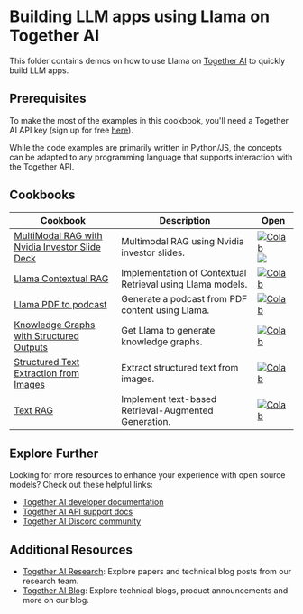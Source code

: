 # Building LLM apps using Llama on Together AI

This folder contains demos on how to use Llama on [Together AI](https://www.together.ai/) to quickly build LLM apps.

 ## Prerequisites

To make the most of the examples in this cookbook, you'll need a Together AI API key (sign up for free [here](https://api.together.ai/signin)).

While the code examples are primarily written in Python/JS, the concepts can be adapted to any programming language that supports interaction with the Together API.

## Cookbooks 

| Cookbook | Description | Open |
| -------- | ----------- | ---- |
| [MultiModal RAG with Nvidia Investor Slide Deck](https://github.com/meta-llama/llama-recipes/blob/main/recipes/3p_integrations/togetherai/multimodal_RAG_with_nvidia_investor_slide_deck.ipynb) | Multimodal RAG using Nvidia investor slides. | [![Colab](https://colab.research.google.com/assets/colab-badge.svg)](https://colab.research.google.com/github/meta-llama/llama-cookbook/blob/main/3p-integrations/togetherai/multimodal_RAG_with_nvidia_investor_slide_deck.ipynb) [![](https://uohmivykqgnnbiouffke.supabase.co/storage/v1/object/public/landingpage/youtubebadge.svg)](https://youtu.be/IluARWPYAUc?si=gG90hqpboQgNOAYG)|
| [Llama Contextual RAG](https://github.com/meta-llama/llama-recipes/blob/main/recipes/3p_integrations/togetherai/llama_contextual_RAG.ipynb) | Implementation of Contextual Retrieval using Llama models. | [![Colab](https://colab.research.google.com/assets/colab-badge.svg)](https://colab.research.google.com/github/meta-llama/llama-recipes/blob/main/recipes/3p_integrations/togetherai/llama_contextual_RAG.ipynb) |
| [Llama PDF to podcast](https://github.com/meta-llama/llama-recipes/blob/main/recipes/3p_integrations/togetherai/pdf_to_podcast_using_llama_on_together.ipynb) | Generate a podcast from PDF content using Llama. | [![Colab](https://colab.research.google.com/assets/colab-badge.svg)](https://colab.research.google.com/github/meta-llama/llama-recipes/blob/main/recipes/3p_integrations/togetherai/pdf_to_podcast_using_llama_on_together.ipynb) |
| [Knowledge Graphs with Structured Outputs](https://github.com/meta-llama/llama-recipes/blob/main/recipes/3p_integrations/togetherai/knowledge_graphs_with_structured_outputs.ipynb) | Get Llama to generate knowledge graphs. | [![Colab](https://colab.research.google.com/assets/colab-badge.svg)](https://colab.research.google.com/github/meta-llama/llama-recipes/blob/main/recipes/3p_integrations/togetherai/knowledge_graphs_with_structured_outputs.ipynb) |
| [Structured Text Extraction from Images](https://github.com/meta-llama/llama-recipes/blob/main/recipes/3p_integrations/togetherai/structured_text_extraction_from_images.ipynb) | Extract structured text from images. | [![Colab](https://colab.research.google.com/assets/colab-badge.svg)](https://colab.research.google.com/github/meta-llama/llama-recipes/blob/main/recipes/3p_integrations/togetherai/structured_text_extraction_from_images.ipynb) |
| [Text RAG](https://github.com/meta-llama/llama-recipes/blob/main/recipes/3p_integrations/togetherai/text_RAG_using_llama_on_together.ipynb) | Implement text-based Retrieval-Augmented Generation. | [![Colab](https://colab.research.google.com/assets/colab-badge.svg)](https://colab.research.google.com/github/meta-llama/llama-recipes/blob/main/recipes/3p_integrations/togetherai/text_RAG_using_llama_on_together.ipynb) |

## Explore Further

Looking for more resources to enhance your experience with open source models? Check out these helpful links:

- [Together AI developer documentation](https://docs.together.ai/docs/introduction)
- [Together AI API support docs](https://docs.together.ai/reference/chat-completions-1)
- [Together AI Discord community](https://discord.gg/9Rk6sSeWEG)

## Additional Resources

- [Together AI Research](https://www.together.ai/research): Explore papers and technical blog posts from our research team.
- [Together AI Blog](https://www.together.ai/blog): Explore technical blogs, product announcements and more on our blog.
